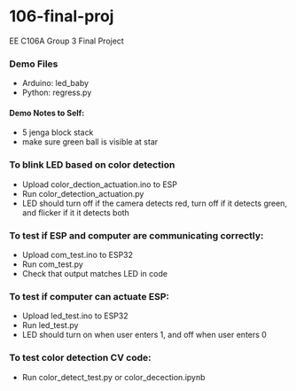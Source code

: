 # 106-final-proj
EE C106A Group 3 Final Project
### Demo Files
- Arduino: led_baby 
- Python: regress.py
#### Demo Notes to Self: 
- 5 jenga block stack 
- make sure green ball is visible at star

### To blink LED based on color detection 
 - Upload color_dection_actuation.ino to ESP 
 - Run color_detection_actuation.py 
 - LED should turn off if the camera detects red, turn off if it detects green, and flicker if it it detects both

### To test if ESP and computer are communicating correctly: 
 - Upload com_test.ino to ESP32
 - Run com_test.py 
 - Check that output matches LED in code 
 
### To test if computer can actuate ESP: 
  - Upload led_test.ino to ESP32 
  - Run led_test.py 
  - LED should turn on when user enters 1, and off when user enters 0 
### To test color detection CV code:
  - Run color_detect_test.py or color_decection.ipynb
